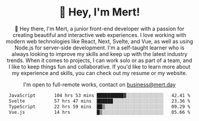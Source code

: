 <div align="center">
  <h1 align="center">👋 Hey, I'm Mert! </h1>
<p>
 🎉 Hey there, I'm Mert, a junior front-end developer with a passion for creating beautiful and interactive web experiences. I love working with modern web technologies like React, Next, Svelte, and Vue, as well as using Node.js for server-side development. I'm a self-taught learner who is always looking to improve my skills and keep up with the latest industry trends. When it comes to projects, I can work solo or as part of a team, and I like to keep things fun and collaborative. If you'd like to learn more about my experience and skills, you can check out my resume or my website.
</p>

  I'm open to full-remote works, contact on [business@mert.day](mailto:business@mert.day) 
  
<!--START_SECTION:waka-->

```txt
JavaScript       104 hrs 53 mins ██████████▓░░░░░░░░░░░░░░   42.41 %
Svelte           57 hrs 47 mins  ██████░░░░░░░░░░░░░░░░░░░   23.36 %
TypeScript       22 hrs 59 mins  ██▒░░░░░░░░░░░░░░░░░░░░░░   09.29 %
Vue.js           14 hrs          █▒░░░░░░░░░░░░░░░░░░░░░░░   05.66 %
```

<!--END_SECTION:waka-->
